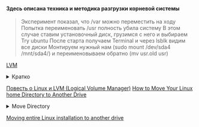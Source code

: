 #### Здесь описана техника и методика разгрузки корневой системы
> Эксперимент показал, что /var можно переместить на ходу
> Попытка переименовать /usr полность убила систему
> В этом случае ставим установочный диск, грузимся с него и выбираем Try ubuntu
> После старта получаем Terminal и через lsblk видим все диски
> Монтируем нужный нам (sudo mount /dev/sda4 /mnt/sda4/) и переименовываем обратно (mv usr.old usr)

[LVM](https://habr.com/ru/articles/67283/)

<details><summary><h8>Кратко</h8></summary>
  
Желательно внести с корневого раздела такие папки как /usr /var /tmp /home, чтобы не дефрагментировать лишний раз корневой раздел и ни в коем случае его не переполнить.  

root@ws:# lvcreate -n usr -L10G ws # здесь мы создаём раздел с именем «usr», размером 10Gb  

по аналогии делаем то же для /var, /tmp, /home:  

root@ws:# lvcreate -n var -L10G ws  
root@ws:# lvcreate -n tmp -L2G ws  
root@ws:# lvcreate -n home -L500G ws  

неплохо было бы сделать раздел подкачки:  
root@ws:# lvcreate -n swap -L2G ws  
root@ws:# mkswap -L swap /dev/ws/swap  
root@ws:# swapon /dev/ws/swap  

Самое главное и самый большой минус LVM — он не читается grub'ом поэтому раздел /boot должен находиться вне LVM на отдельном разделе жёсткого диска, иначе система не загрузится.

</details>

[Повесть о Linux и LVM (Logical Volume Manager)](http://xgu.ru/wiki/LVM)
[How to Move Your Linux home Directory to Another Drive](https://www.howtogeek.com/442101/how-to-move-your-linux-home-directory-to-another-hard-drive/)

<details><summary><h8>Move Directory</h8></summary>

#### Перечень дисков
```bash
$ sudo fdisk -l

Disk /dev/sdb: 50 GiB, 53687091200 bytes, 104857600 sectors
```
#### Информация о новом диске
```bash
$ sudo fdisk /dev/sdb

Command (m for help): p
Disk /dev/sdb: 50 GiB, 53687091200 bytes, 104857600 sectors
```
#### Создание раздела
```bash
Command (m for help): n
Select (default p): p
Partition number (1-4, default 1): 1
First sector (2048-104857599, default 2048): 
Last sector, +/-sectors or +/-size{K,M,G,T,P} (2048-104857599, default 104857599): 

Created a new partition 1 of type 'Linux' and of size 50 GiB.

Command (m for help): w
The partition table has been altered.
```
#### Проверка созданного раздела
```bash
~$ sudo fdisk /dev/sdb
Command (m for help): p
Disk /dev/sdb: 50 GiB, 53687091200 bytes, 104857600 sectors

Device     Boot Start       End   Sectors Size Id Type
/dev/sdb1        2048 104857599 104855552  50G 83 Linux

Command (m for help): q
```
#### Создаем файловую систему на разделе диска
```bash
~$ sudo mkfs -t ext4 /dev/sdb1

mke2fs 1.46.5 (30-Dec-2021)
Creating filesystem with 13106944 4k blocks and 3276800 inodes
Filesystem UUID: 7b2343af-d73d-459c-809e-28ea3d2b1a4f
```
#### Монтирование диска
```bash
sudo mount /dev/sdb1 /mnt
cd /mnt
sudo rm -rf lost+found
```
#### Копирование директорий
> На примере /home

```bash
sudo cp -rp /home/* /mnt
sudo mv /home /home.orig
sudo mkdir /home
```
```bash
cd /
sudo umount /dev/sdb1
sudo mount /dev/sdb1 /home/
df /dev/sdb1
```
#### Редактирование fstab
```bash
sudo cp /etc/fstab /etc/fstab.orig
sudo nano /etc/fstab
```
* Type the name of the partition (/dev/sdb1) at the start of the line, and then press Tab.
* Type the mount point (/home) and press Tab.
* Type the filesystem description (ext4) and press Tab.
* Type (defaults) for the mount options, and press Tab.
* Type the digit (0) for the filesystem dump option, and press Tab.
* Type the digit (0) for the filesystem check option.

```bash
sudo reboot now
```
#### Вариант перемещения через симлинк
stop services, rename the old data and copy the data from the old to the new location:
```bash
# as root
sudo mv /var /var.old
sudo mkdir /mnt/sdc1/var
sudo cp -a /var.old/* /mnt/sdc1/var/
```
create a symlink
```bash
sudo ln -s /mnt/sdc1/var/ /var
```
reboot
```bash
sudo reboot now
```
if all works well: 
```bash
sudo rm -rf /var.old
```
#### Нюанс доступа к файлам директории. замещенной при монтировании
[Использование](https://askubuntu.com/questions/656/how-to-move-usr-to-a-new-partition)   
[Исходник](https://askubuntu.com/questions/669/is-it-possible-to-delete-files-when-another-filesystem-is-mounted-on-the-path)   
##### Кратко
There is a way around that: mount --bind is your friend:
```bash
# Existing directory with a couple files in it
root@nkubuntu1004:~/test# ls testdir
bar  foo

# Mount a filesystem over existing directory
root@nkubuntu1004:~/test# mount -o loop testfs testdir
root@nkubuntu1004:~/test# ls testdir
lost+found

# Bind mount root filesystem to another directory
root@nkubuntu1004:~/test# mount --bind / bindmnt

# Can now get to contents of original directory through the bind mount
root@nkubuntu1004:~/test# ls bindmnt/root/test/testdir/
bar  foo

# Remove a file
root@nkubuntu1004:~/test# rm bindmnt/root/test/testdir/bar
root@nkubuntu1004:~/test# ls bindmnt/root/test/testdir/
foo
root@nkubuntu1004:~/test# ls testdir
lost+found

# Unmount filesystem
root@nkubuntu1004:~/test# umount testdir

# Observe the change having taken effect
root@nkubuntu1004:~/test# ls testdir
foo
root@nkubuntu1004:~/test#
```
  
</details>

[Moving entire Linux installation to another drive](https://askubuntu.com/questions/741723/moving-entire-linux-installation-to-another-drive)







































